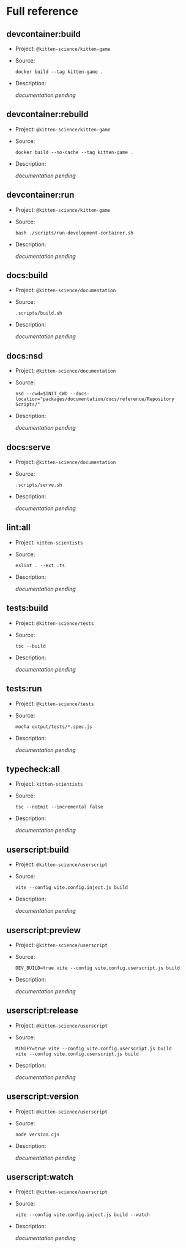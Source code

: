 # Full reference

## devcontainer:build

-   Project: `@kitten-science/kitten-game`
-   Source:

    ```shell
    docker build --tag kitten-game .
    ```

-   Description:

    _documentation pending_

## devcontainer:rebuild

-   Project: `@kitten-science/kitten-game`
-   Source:

    ```shell
    docker build --no-cache --tag kitten-game .
    ```

-   Description:

    _documentation pending_

## devcontainer:run

-   Project: `@kitten-science/kitten-game`
-   Source:

    ```shell
    bash ./scripts/run-development-container.sh
    ```

-   Description:

    _documentation pending_

## docs:build

-   Project: `@kitten-science/documentation`
-   Source:

    ```shell
    .scripts/build.sh
    ```

-   Description:

    _documentation pending_

## docs:nsd

-   Project: `@kitten-science/documentation`
-   Source:

    ```shell
    nsd --cwd=$INIT_CWD --docs-location="packages/documentation/docs/reference/Repository Scripts/"
    ```

-   Description:

    _documentation pending_

## docs:serve

-   Project: `@kitten-science/documentation`
-   Source:

    ```shell
    .scripts/serve.sh
    ```

-   Description:

    _documentation pending_

## lint:all

-   Project: `kitten-scientists`
-   Source:

    ```shell
    eslint . --ext .ts
    ```

-   Description:

    _documentation pending_

## tests:build

-   Project: `@kitten-science/tests`
-   Source:

    ```shell
    tsc --build
    ```

-   Description:

    _documentation pending_

## tests:run

-   Project: `@kitten-science/tests`
-   Source:

    ```shell
    mocha output/tests/*.spec.js
    ```

-   Description:

    _documentation pending_

## typecheck:all

-   Project: `kitten-scientists`
-   Source:

    ```shell
    tsc --noEmit --incremental false
    ```

-   Description:

    _documentation pending_

## userscript:build

-   Project: `@kitten-science/userscript`
-   Source:

    ```shell
    vite --config vite.config.inject.js build
    ```

-   Description:

    _documentation pending_

## userscript:preview

-   Project: `@kitten-science/userscript`
-   Source:

    ```shell
    DEV_BUILD=true vite --config vite.config.userscript.js build
    ```

-   Description:

    _documentation pending_

## userscript:release

-   Project: `@kitten-science/userscript`
-   Source:

    ```shell
    MINIFY=true vite --config vite.config.userscript.js build
    vite --config vite.config.userscript.js build
    ```

-   Description:

    _documentation pending_

## userscript:version

-   Project: `@kitten-science/userscript`
-   Source:

    ```shell
    node version.cjs
    ```

-   Description:

    _documentation pending_

## userscript:watch

-   Project: `@kitten-science/userscript`
-   Source:

    ```shell
    vite --config vite.config.inject.js build --watch
    ```

-   Description:

    _documentation pending_
